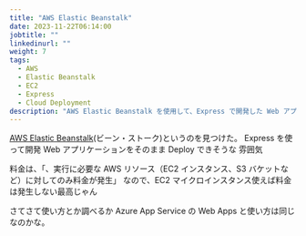 ```yaml
---
title: "AWS Elastic Beanstalk"
date: 2023-11-22T06:14:00
jobtitle: ""
linkedinurl: ""
weight: 7
tags:
  - AWS
  - Elastic Beanstalk
  - EC2
  - Express
  - Cloud Deployment
description: "AWS Elastic Beanstalk を使用して、Express で開発した Web アプリケーションを簡単にデプロイできる方法を説明します。Elastic Beanstalk は、EC2 インスタンスや S3 バケットなどの AWS リソースを自動的に管理することで、Web アプリケーションのデプロイやスケーリングをサポートします。本記事では、料金体系や利用方法について解説し、Azure App Service の Web Apps との比較も行います。"
---
```


[AWS Elastic Beanstalk](https://aws.amazon.com/jp/elasticbeanstalk/)(ビーン・ストーク)というのを見つけた。
Express を使って開発 Web アプリケーションをそのまま Deploy できそうな
雰囲気

料金は、「、実行に必要な AWS リソース（EC2 インスタンス、S3 バケットなど）に対してのみ料金が発生」
なので、EC2 マイクロインスタンス使えば料金は発生しない最高じゃん

さてさて使い方とか調べるか Azure App Service の Web Apps と使い方は同じなのかな。
